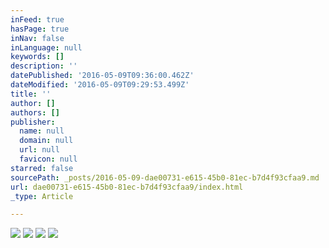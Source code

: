 ```yaml
---
inFeed: true
hasPage: true
inNav: false
inLanguage: null
keywords: []
description: ''
datePublished: '2016-05-09T09:36:00.462Z'
dateModified: '2016-05-09T09:29:53.499Z'
title: ''
author: []
authors: []
publisher:
  name: null
  domain: null
  url: null
  favicon: null
starred: false
sourcePath: _posts/2016-05-09-dae00731-e615-45b0-81ec-b7d4f93cfaa9.md
url: dae00731-e615-45b0-81ec-b7d4f93cfaa9/index.html
_type: Article

---
```

![](https://the-grid-user-content.s3-us-west-2.amazonaws.com/f471f419-6a3a-4997-afee-4fc9fa39e4db.jpg)
![](https://the-grid-user-content.s3-us-west-2.amazonaws.com/4228bf8a-b3a0-4f72-873a-21156fc0a01b.jpg)
![](https://the-grid-user-content.s3-us-west-2.amazonaws.com/99554850-9af0-4544-a90f-22500bcde01d.jpg)
![](https://the-grid-user-content.s3-us-west-2.amazonaws.com/bbe157cd-86e8-4f6f-b014-f149125420f3.jpg)